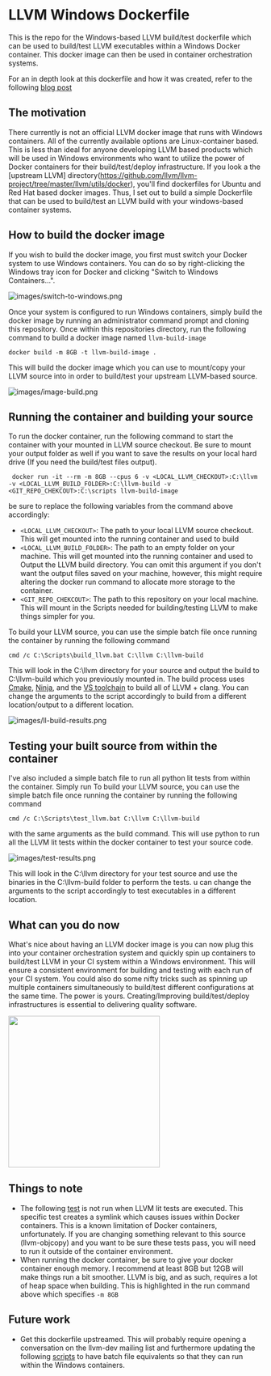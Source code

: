 # LLVM Windows Dockerfile

This is the repo for the Windows-based LLVM build/test dockerfile which can be used
to build/test LLVM executables within a Windows Docker container. This docker image can then be used in container orchestration
systems.

For an in depth look at this dockerfile and how it was created, refer to the following [blog post](http://www.justiceadams.com/blog/2020/6/14/creating-and-using-a-windows-based-dockerfile-to-speed-up-llvm-development-time)

## The motivation
There currently is not an official LLVM docker image that runs with Windows containers. All of the currently available options are Linux-container based. This is less than ideal for anyone developing LLVM based products which will be used in Windows environments who want to utilize the power of Docker containers for their build/test/deploy infrastructure. If you look a the [upstream LLVM] directory(https://github.com/llvm/llvm-project/tree/master/llvm/utils/docker), you'll find dockerfiles for Ubuntu and Red Hat based docker images. Thus, I set out to build a simple Dockerfile that can be used to build/test an LLVM build with your windows-based container systems.

## How to build the docker image
If you wish to build the docker image, you first must switch your Docker system to use Windows containers. You can do so by right-clicking the Windows tray icon for Docker and clicking "Switch to Windows Containers...".

![images/switch-to-windows.png](images/switch-to-windows.png)

Once your system is configured to run Windows containers, simply build the docker image by running an administrator command prompt and cloning this repository. Once within this repositories directory, run the following command to build a docker image named `llvm-build-image `
```
docker build -m 8GB -t llvm-build-image .
```
This will build the docker image which you can use to mount/copy your LLVM source into in order to build/test your upstream LLVM-based source.

![images/image-build.png](images/image-build.png)

## Running the container and building your source
To run the docker container, run the following command to start the container with your mounted in LLVM source checkout. Be sure to mount your output folder as well if you want to save the results on your local hard drive (If you need the build/test files output).
```
 docker run -it --rm -m 8GB --cpus 6 -v <LOCAL_LLVM_CHECKOUT>:C:\llvm -v <LOCAL_LLVM_BUILD_FOLDER>:C:\llvm-build -v <GIT_REPO_CHEKCOUT>:C:\scripts llvm-build-image
```

be sure to replace the following variables from the command above accordingly:
* `<LOCAL_LLVM_CHECKOUT>`: The path to your local LLVM source checkout. This will get mounted into the running container and used to build
* `<LOCAL_LLVM_BUILD_FOLDER>`: The path to an empty folder on your machine. This will get mounted into the running container and used to Output the LLVM build directory. You can omit this argument if you don't want the output files saved on your machine, however, this might require altering the docker run command to allocate more storage to the container.
* `<GIT_REPO_CHEKCOUT>`: The path to this repository on your local machine. This will mount in the Scripts needed for building/testing LLVM to make things simpler for you.

To build your LLVM source, you can use the simple batch file once running the container by running the following command
```
cmd /c C:\Scripts\build_llvm.bat C:\llvm C:\llvm-build
```
This will look in the C:\llvm directory for your source and output the build to C:\llvm-build which you previously mounted in. The build process uses [Cmake](https://cmake.org/), [Ninja](https://ninja-build.org/), and the [VS toolchain](https://visualstudio.microsoft.com/downloads/#build-tools-for-visual-studio-2017) to build all of LLVM + clang. You can change the arguments to the script accordingly to build from a different location/output to a different location.

![images/ll-build-results.png](images/ll-build-results.png)

## Testing your built source from within the container
I've also included a simple batch file to run all python lit tests from within the container. Simply run 
To build your LLVM source, you can use the simple batch file once running the container by running the following command
```
cmd /c C:\Scripts\test_llvm.bat C:\llvm C:\llvm-build
```
with the same arguments as the build command. This will use python to run all the LLVM lit tests within the docker container to test your source code.

![images/test-results.png](images/test-results.png)

This will look in the C:\llvm directory for your test source and use the binaries in the C:\llvm-build folder to perform the tests. u can change the arguments to the script accordingly to test executables in a different location.

## What can you do now
What's nice about having an LLVM docker image is you can now plug this into your container orchestration system and quickly spin up containers to build/test LLVM in your CI system within a Windows environment. This will ensure a consistent environment for building and testing with each run of your CI system. You could also do some nifty tricks such as spinning up multiple containers simultaneously to build/test different configurations at the same time. The power is yours. Creating/Improving build/test/deploy infrastructures is essential to delivering quality software.

<img src="images/kubernetes.png" width="300">

## Things to note
* The following [test](https://github.com/llvm/llvm-project/blob/master/llvm/test/tools/llvm-objcopy/ELF/build-id-link-dir.test) is not run when LLVM lit tests are executed. This specific test creates a symlink which causes issues within Docker containers. This is a known limitation of Docker containers, unfortunately. If you are changing something relevant to this source (llvm-objcopy) and you want to be sure these tests pass, you will need to run it outside of the container environment.
* When running the docker container, be sure to give your docker container enough memory. I recommend at least 8GB but 12GB will make things run a bit smoother. LLVM is big, and as such, requires a lot of heap space when building. This is highlighted in the run command above which specifies `-m 8GB`

## Future work
* Get this dockerfile upstreamed. This will probably require opening a conversation on the llvm-dev mailing list and furthermore updating the following [scripts](https://github.com/llvm/llvm-project/tree/master/llvm/utils/docker/scripts) to have batch file equivalents so that they can run within the Windows containers.
